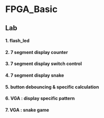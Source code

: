 # FPGA_Basic

## Lab
#### 1. flash_led
#### 2. 7 segment display counter
#### 3. 7 segment display switch control
#### 4. 7 segment display snake
#### 5. button debouncing & specific calculation
#### 6. VGA : display specific pattern
#### 7. VGA : snake game


